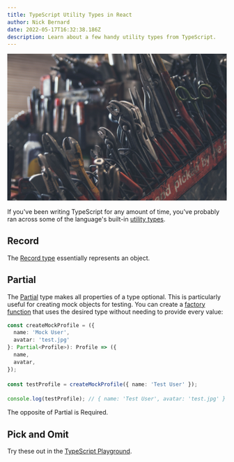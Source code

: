 ```yaml
---
title: TypeScript Utility Types in React
author: Nick Bernard
date: 2022-05-17T16:32:38.186Z
description: Learn about a few handy utility types from TypeScript.
---
```

![Tools on workbench](tools.jpg "Tools!")

If you've been writing TypeScript for any amount of time, you've probably ran across some of the language's built-in [utility types](https://www.typescriptlang.org/docs/handbook/utility-types.html).

## Record

The [Record type](https://www.typescriptlang.org/docs/handbook/utility-types.html#recordkeys-type) essentially represents an object. 

## Partial

The [Partial](https://www.typescriptlang.org/docs/handbook/utility-types.html#partialtype) type makes all properties of a type optional. This is particularly useful for creating mock objects for testing. You can create a [factory function](https://medium.com/javascript-scene/javascript-factory-functions-with-es6-4d224591a8b1) that uses the desired type without needing to provide every value:

```typescript
const createMockProfile = ({
  name: 'Mock User',
  avatar: 'test.jpg'
}: Partial<Profile>): Profile => ({
  name,
  avatar,
});

const testProfile = createMockProfile({ name: 'Test User' }); 

console.log(testProfile); // { name: 'Test User', avatar: 'test.jpg' }
```

The opposite of Partial is Required.

## Pick and Omit



Try these out in the [TypeScript Playground](https://www.typescriptlang.org/play?strictNullChecks=true&q=171#example/built-in-utility-types).